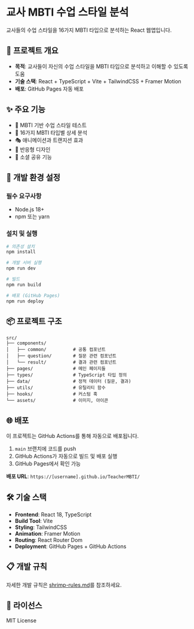 # 교사 MBTI 수업 스타일 분석

교사들의 수업 스타일을 16가지 MBTI 타입으로 분석하는 React 웹앱입니다.

## 🎯 프로젝트 개요

- **목적**: 교사들이 자신의 수업 스타일을 MBTI 타입으로 분석하고 이해할 수 있도록 도움
- **기술 스택**: React + TypeScript + Vite + TailwindCSS + Framer Motion
- **배포**: GitHub Pages 자동 배포

## ✨ 주요 기능

- 📝 MBTI 기반 수업 스타일 테스트
- 🎨 16가지 MBTI 타입별 상세 분석
- 🎭 애니메이션과 트랜지션 효과
- 📱 반응형 디자인
- 🔗 소셜 공유 기능

## 🚀 개발 환경 설정

### 필수 요구사항

- Node.js 18+
- npm 또는 yarn

### 설치 및 실행

```bash
# 의존성 설치
npm install

# 개발 서버 실행
npm run dev

# 빌드
npm run build

# 배포 (GitHub Pages)
npm run deploy
```

## 📦 프로젝트 구조

```
src/
├── components/
│   ├── common/          # 공통 컴포넌트
│   ├── question/        # 질문 관련 컴포넌트
│   └── result/          # 결과 관련 컴포넌트
├── pages/               # 메인 페이지들
├── types/               # TypeScript 타입 정의
├── data/                # 정적 데이터 (질문, 결과)
├── utils/               # 유틸리티 함수
├── hooks/               # 커스텀 훅
└── assets/              # 이미지, 아이콘
```

## 🌐 배포

이 프로젝트는 GitHub Actions를 통해 자동으로 배포됩니다.

1. `main` 브랜치에 코드를 push
2. GitHub Actions가 자동으로 빌드 및 배포 실행
3. GitHub Pages에서 확인 가능

**배포 URL**: `https://[username].github.io/TeacherMBTI/`

## 🛠 기술 스택

- **Frontend**: React 18, TypeScript
- **Build Tool**: Vite
- **Styling**: TailwindCSS
- **Animation**: Framer Motion
- **Routing**: React Router Dom
- **Deployment**: GitHub Pages + GitHub Actions

## 📋 개발 규칙

자세한 개발 규칙은 [shrimp-rules.md](./shrimp-rules.md)를 참조하세요.

## 📄 라이선스

MIT License 